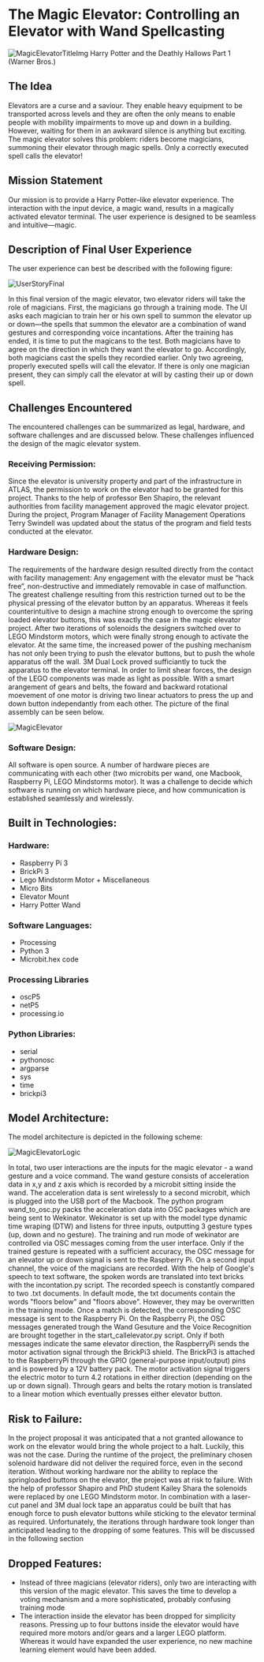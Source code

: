 # The Magic Elevator: Controlling an Elevator with Wand Spellcasting 

![MagicElevatorTitleImg](https://imagesvc.timeincapp.com/v3/mm/image?url=https%3A%2F%2Ftimedotcom.files.wordpress.com%2F2015%2F11%2Fharry-potter-and-the-deathly-hallows-part-i_10d0b26f.jpg)
Harry Potter and the Deathly Hallows Part 1 (Warner Bros.)

## The Idea
Elevators are a curse and a saviour. They enable heavy equipment to be transported across levels and they are often the only means to enable people with mobility impairments to move up and down in a building. However, waiting for them in an awkward silence is anything but exciting. The magic elevator solves this problem: riders become magicians, summoning their elevator through magic spells. Only a correctly executed spell calls the elevator! 


## Mission Statement
Our mission is to provide a Harry Potter–like elevator experience. The interaction with the input device, a magic wand, results in a magically activated elevator terminal. The user experience is designed to be seamless and intuitive—magic.


## Description of Final User Experience
The user experience can best be described with the following figure:

![UserStoryFinal](https://user-images.githubusercontent.com/46902147/56617879-3e11a680-65de-11e9-84a1-052fa412968c.png)

In this final version of the magic elevator, two elevator riders will take the role of magicians. First, the magicians go through a training mode. The UI asks each magician to train her or his own spell to summon the elevator up or down—the spells that summon the elevator are a combination of wand gestures and corresponding voice incantations. After the training has ended, it is time to put the magicans to the test. Both magicians have to agree on the direction in which they want the elevator to go. Accordingly, both magicians cast the spells they recordied earlier. Only two agreeing, properly executed spells will call the elevator. If there is only one magician present, they can simply call the elevator at will by casting their up or down spell.


## Challenges Encountered 
The encountered challenges can be summarized as legal, hardware, and software challenges and are discussed below. These challenges influenced the design of the magic elevator system.

### Receiving Permission:
Since the elevator is university property and part of the infrastructure in ATLAS, the permission to work on the elevator had to be granted for this project. Thanks to the help of professor Ben Shapiro, the relevant authorities from facility management approved the magic elevator project. During the project, Program Manager of Facility Management Operations Terry Swindell was updated about the status of the program and field tests conducted at the elevator. 

### Hardware Design:
The requirements of the hardware design resulted directly from the contact with facility management: Any engagement with the elevator must be “hack free”, non-destructive and immediately removable in case of malfunction. The greatest challenge resulting from this restriction turned out to be the physical pressing of the elevator button by an apparatus. 
Whereas it feels counterintuitive to design a machine strong enough to overcome the spring loaded elevator buttons, this was exactly the case in the magic elevator project. After two iterations of solenoids the designers switched over to LEGO Mindstorm motors, which were finally strong enough to activate the elevator. At the same time, the increased power of the pushing mechanism has not only been trying to push the elevator buttons, but to push the whole apparatus off the wall. 3M Dual Lock proved sufficiantly to tuck the apparatus to the elevator terminal. In order to limit shear forces, the design of the LEGO components was made as light as possible. With a smart arangement of gears and belts, the foward and backward rotational moevement of one motor is driving two linear actuators to press the up and down button independantly from each other. The picture of the final assembly can be seen below.


![MagicElevator](https://user-images.githubusercontent.com/46902147/56620131-170aa300-65e5-11e9-92e9-9dce94901ad8.jpg)

### Software Design:
All software is open source. A number of hardware pieces are communicating with each other (two microbits per wand, one Macbook, Raspberry Pi, LEGO Mindstorms motor). It was a challenge to decide which software is running on which hardware piece, and how communication is established seamlessly and wirelessly.



## Built in Technologies:
### Hardware:
- Raspberry Pi 3
- BrickPi 3
- Lego Mindstorm Motor + Miscellaneous
- Micro Bits
- Elevator Mount
- Harry Potter Wand 

### Software Languages:
- Processing
- Python 3
- Microbit.hex code

### Processing Libraries
- oscP5
- netP5
- processing.io

### Python Libraries:
- serial
- pythonosc
- argparse
- sys
- time
- brickpi3

## Model Architecture:

The model architecture is depicted in the following scheme:

![MagicElevatorLogic](https://user-images.githubusercontent.com/46902147/56620778-5934e400-65e7-11e9-9690-3f9e9c04515c.png)

In total, two user interactions are the inputs for the magic elevator - a wand gesture and a voice command. The wand gesture consists of acceleration data in x,y and z axis which is recorded by a microbit sitting inside the wand. The acceleration data is sent wirelessly to a second microbit, which is plugged into the USB port of the Macbook. The python program wand_to_osc.py packs the acceleration data into OSC packages which are being sent to Wekinator. Wekinator is set up with the model type dynamic time wraping (DTW) and listens for three inputs, outputting 3 gesture types (up, down and no gesture). The training and run mode of wekinator are controlled via OSC messages coming from the user interface. Only if the trained gesture is repeated with a sufficient accuracy, the OSC message for an elevator up or down signal is sent to the Raspberry Pi. On a second input channel, the voice of the magicians are recorded. With the help of Google's speech to text software, the spoken words are translated into text bricks with the incontation.py script. The recorded speech is constantly compared to two .txt documents. In default mode, the txt documents contain the words "floors below" and "floors above". However, they may be overwritten in the training mode. Once a match is detected, the corresponding OSC message is sent to the Raspberry Pi. On the Raspberry Pi, the OSC messages generated trough the Wand Gesuture and the Voice Recognition are brought together in the start_callelevator.py script. Only if both messages indicate the same elevator direction, the RaspberryPi sends the motor activation signal through the BrickPi3 shield. The BrickPi3 is attached to the RaspberryPi through the GPIO (general-purpose input/output) pins and is powered by a 12V battery pack. The motor activation signal triggers the electric motor to turn 4.2 rotations in either direction (depending on the up or down signal). Through gears and belts the rotary motion is translated to a linear motion which eventually presses either elevator button.

## Risk to Failure:
In the project proposal it was anticipated that a not granted allowance to work on the elevator would bring the whole project to a halt. Luckily, this was not the case. During the runtime of the project, the preliminary chosen solenoid hardware did not deliver the required force, even in the second iteration. Without working hardware nor the ability to replace the springloaded buttons on the elevator, the project was at risk to failure. With the help of professor Shapiro and PhD student Kailey Shara the solenoids were replaced by one LEGO Mindstorm motor. In combination with a laser-cut panel and 3M dual lock tape an apparatus could be built that has enough force to push elevator buttons while sticking to the elevator terminal as required. Unfortunately, the iterations through hardware took longer than anticipated leading to the dropping of some features. This will be discussed in the following section

## Dropped Features:
- Instead of three magicians (elevator riders), only two are interacting with this version of the magic elevator. This saves the time to develop a voting mechanism and a more sophisticated, probably confusing training mode
- The interaction inside the elevator has been dropped for simplicity reasons. Pressing up to four buttons inside the elevator would have required more motors and/or gears and a larger LEGO platform. Whereas it would have expanded the user experience, no new machine learning element would have been added. 




